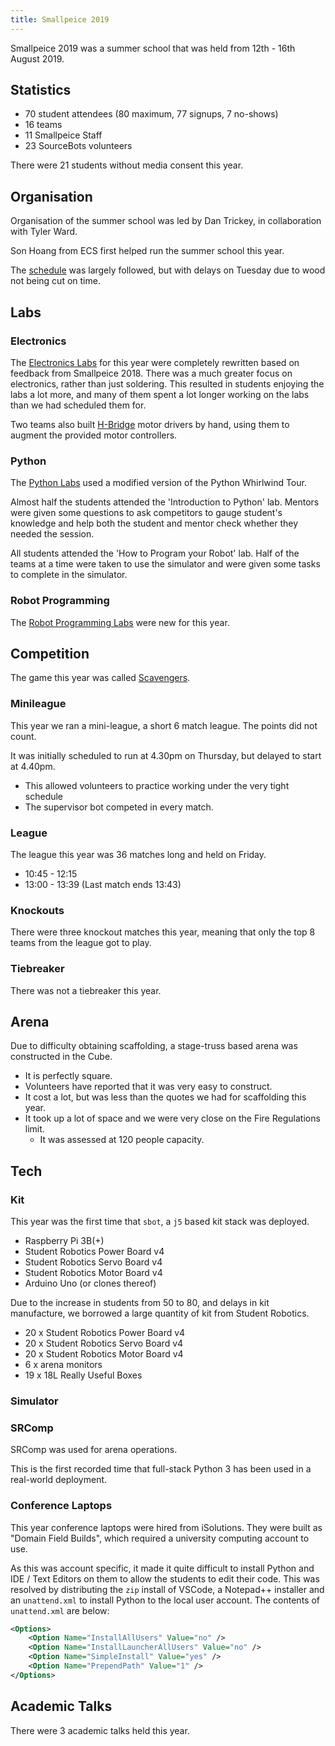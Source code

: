 ```yaml
---
title: Smallpeice 2019
---
```


Smallpeice 2019 was a summer school that was held from 12th - 16th August 2019.

## Statistics

- 70 student attendees (80 maximum, 77 signups, 7 no-shows)
- 16 teams
- 11 Smallpeice Staff
- 23 SourceBots volunteers

There were 21 students without media consent this year.

## Organisation

Organisation of the summer school was led by Dan Trickey, in collaboration with Tyler Ward.

Son Hoang from ECS first helped run the summer school this year.

The [schedule](/events/history/schedules/2019.pdf) was largely followed, but with delays on Tuesday due to wood not being cut on time.

## Labs

### Electronics

The [Electronics Labs](/events/history/labs/2019/electronics.pdf) for this year were completely rewritten based on feedback from Smallpeice 2018. There was a much greater focus on 
electronics, rather than just soldering. This resulted in students enjoying the labs a lot more, and many of them spent a lot longer working
on the labs than we had scheduled them for.

Two teams also built [H-Bridge](https://en.wikipedia.org/wiki/H_bridge) motor drivers by hand, using them to augment the provided motor controllers.

### Python

The [Python Labs](/events/history/labs/2019/programming.pdf) used a modified version of the Python Whirlwind Tour.

Almost half the students attended the 'Introduction to Python' lab. Mentors were given some questions to ask competitors to gauge student's knowledge and help both the student and mentor check whether they needed the session.

All students attended the 'How to Program your Robot' lab. Half of the teams at a time were taken to use the simulator and were given some tasks to complete in the simulator.

### Robot Programming

The [Robot Programming Labs](/events/history/labs/2019/programming.pdf) were new for this year.

## Competition

The game this year was called [Scavengers](/events/history/rules/2019.pdf).

### Minileague

This year we ran a mini-league, a short 6 match league. The points did not count.

It was initially scheduled to run at 4.30pm on Thursday, but delayed to start at 4.40pm.

- This allowed volunteers to practice working under the very tight schedule
- The supervisor bot competed in every match.

### League

The league this year was 36 matches long and held on Friday.

- 10:45 - 12:15
- 13:00 - 13:39 (Last match ends 13:43)

### Knockouts

There were three knockout matches this year, meaning that only the top 8 teams from the league got to play.

### Tiebreaker

There was not a tiebreaker this year.

## Arena

Due to difficulty obtaining scaffolding, a stage-truss based arena was constructed in the Cube.

- It is perfectly square.
- Volunteers have reported that it was very easy to construct.
- It cost a lot, but was less than the quotes we had for scaffolding this year.
- It took up a lot of space and we were very close on the Fire Regulations limit.
    - It was assessed at 120 people capacity.

## Tech

### Kit

This year was the first time that `sbot`, a `j5` based kit stack was deployed.

- Raspberry Pi 3B(+)
- Student Robotics Power Board v4
- Student Robotics Servo Board v4
- Student Robotics Motor Board v4
- Arduino Uno (or clones thereof)

Due to the increase in students from 50 to 80, and delays in kit manufacture, we borrowed a large quantity of kit from Student Robotics.

- 20 x Student Robotics Power Board v4
- 20 x Student Robotics Servo Board v4
- 20 x Student Robotics Motor Board v4
- 6 x arena monitors
- 19 x 18L Really Useful Boxes

### Simulator

### SRComp

SRComp was used for arena operations. 

This is the first recorded time that full-stack Python 3 has been used in a real-world deployment.

### Conference Laptops

This year conference laptops were hired from iSolutions. They were built as "Domain Field Builds", which required a university computing account to use.

As this was account specific, it made it quite difficult to install Python and IDE / Text Editors on them to allow the students to edit their code. This was resolved by distributing the `zip` install of VSCode, a Notepad++ installer and an `unattend.xml` to install Python to the local user account. The contents of `unattend.xml` are below:

```xml
<Options>
    <Option Name="InstallAllUsers" Value="no" />
    <Option Name="InstallLauncherAllUsers" Value="no" />
    <Option Name="SimpleInstall" Value="yes" />
    <Option Name="PrependPath" Value="1" />
</Options>
```

## Academic Talks

There were 3 academic talks held this year.

